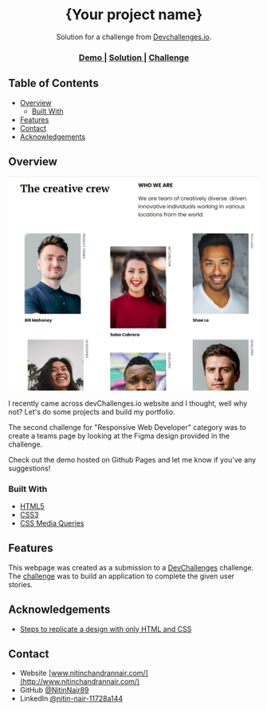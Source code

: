 <h1 align="center">{Your project name}</h1>

<div align="center">
   Solution for a challenge from  <a href="http://devchallenges.io" target="_blank">Devchallenges.io</a>.
</div>

<div align="center">
  <h3>
    <a href="https://nitinnair89.github.io/My-Team-Page/">
      Demo
    </a>
    <span> | </span>
    <a href="https://github.com/NitinNair89/My-Team-Page">
      Solution
    </a>
    <span> | </span>
    <a href="https://devchallenges.io/challenges/hhmesazsqgKXrTkYkt0U">
      Challenge
    </a>
  </h3>
</div>

## Table of Contents

- [Overview](#overview)
  - [Built With](#built-with)
- [Features](#features)
- [Contact](#contact)
- [Acknowledgements](#acknowledgements)

## Overview

![screenshot](https://github.com/NitinNair89/My-Team-Page/blob/main/project_screenshot.PNG)

I recently came across devChallenges.io website and I thought, well why not? Let's do some projects and build my portfolio.

The second challenge for "Responsive Web Developer" category was to create a teams page by looking at the Figma design provided in the challenge.

Check out the demo hosted on Github Pages and let me know if you've any suggestions!

### Built With

- [HTML5](https://dev.w3.org/html5/spec-LC/)
- [CSS3](https://www.w3.org/Style/CSS/)
- [CSS Media Queries](https://www.w3.org/TR/css3-mediaqueries/)

## Features

This webpage was created as a submission to a [DevChallenges](https://devchallenges.io/challenges) challenge. The [challenge](https://devchallenges.io/challenges/hhmesazsqgKXrTkYkt0U) was to build an application to complete the given user stories.


## Acknowledgements

- [Steps to replicate a design with only HTML and CSS](https://devchallenges-blogs.web.app/how-to-replicate-design/)

## Contact

- Website [www.nitinchandrannair.com/](http://www.nitinchandrannair.com/)
- GitHub [@NitinNair89](https://github.com/NitinNair89)
- LinkedIn [@nitin-nair-11728a144](https://www.linkedin.com/in/nitin-nair-11728a144/)
